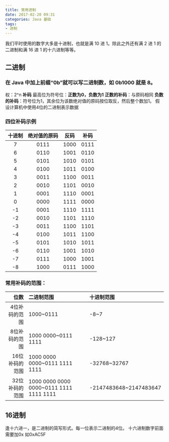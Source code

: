 ```yaml
---
title: 常用进制
date: 2017-02-20 09:31
categories: Java 基础
tags: 
- 进制
---
```


我们平时使用的数字大多是十进制，也就是满 10 进 1。除此之外还有满 2 进 1 的二进制和满 16 进 1 的十六进制等等。

<!-- more -->

## 二进制
### 在 Java 中加上前缀“0b”就可以写二进制数，如 0b1000 就是 8。
权：2^n
**补码**
最高位为符号位：**正数为0，负数为1**
**正数的补码**：与原码相同
**负数的补码**：符号位为1，其余位为该数绝对值的原码按位取反，然后整个数加1。
假设计算机中使用4位的二进制表示数据
### 四位补码示例
|十进制|绝对值的原码|反码|补码|
|:------:|:------:|:-----:|:-----:|
|7|0111|1000|0111|
|6|0110|1001|0110|
|5|0101|1010|0101|
|4|0100|1011|0100|
|3|0011|1100|0011|
|2|0010|1101|0010|
|1|0001|1110|0001|
|0|0000|1111|0000|
|-1|0001|1110|1111|
|-2|0010|1101|1110|
|-3|0011|1100|1101|
|-4|0100|1011|1100||
|-5|0101|1010|1011|
|-6|0110|1001|1010|
|-7|0111|1000|1001|
|-8|1000|0111|1000|
### 常用补码的范围：
|位数|二进制范围|十进制范围|
|---:|:---|:---|
|4位补码的范围|1000~0111|-8~7|
|8位补码的范围|1000 0000~0111 1111|-128~127|
|16位补码的范围|1000 0000 0000~0111 1111 1111|-32768~32767|
|32位补码的范围|1000 0000 0000 0000~0111 1111 1111 1111|-2147483648~2147483647|

## 16进制
逢十六进一，是二进制的简写形式。每一位表示二进制的4位。
十六进制数字前面需要加0x
如0xAC5F